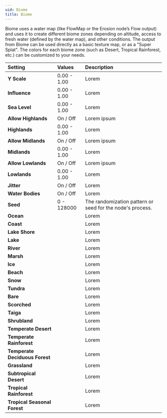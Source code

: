 ```yaml
---
uid: Biome
title: Biome
---
```


Biome uses a water map (like FlowMap or the Erosion node’s Flow output) and uses it to create different biome zones depending on altitude, access to fresh water (defined by the water map), and other conditions. The output from Biome can be used directly as a basic texture map, or as a "Super Splat". The colors for each biome zone (such as Desert, Tropical Rainforest, etc.) can be customized to your needs.

| Setting                        | Values      | Description                                               |
| :----------------------------- | :---------- | :-------------------------------------------------------- |
| **Y Scale**                    | 0.00 - 1.00 | Lorem                                                     |
| **Influence**                  | 0.00 - 1.00 | Lorem                                                     |
| **Sea Level**                  | 0.00 - 1.00 | Lorem                                                     |
| **Allow Highlands**            | On / Off    | Lorem ipsum                                               |
| **Highlands**                  | 0.00 - 1.00 | Lorem                                                     |
| **Allow Midlands**             | On / Off    | Lorem ipsum                                               |
| **Midlands**                   | 0.00 - 1.00 | Lorem                                                     |
| **Allow Lowlands**             | On / Off    | Lorem ipsum                                               |
| **Lowlands**                   | 0.00 - 1.00 | Lorem                                                     |
| **Jitter**                     | On / Off    | Lorem                                                     |
| **Water Bodies**               | On / Off    | Lorem                                                     |
| **Seed**                       | 0 - 128000  | The randomization pattern or seed for the node's process. |
| **Ocean**                      |             | Lorem                                                     |
| **Coast**                      |             | Lorem                                                     |
| **Lake Shore**                 |             | Lorem                                                     |
| **Lake**                       |             | Lorem                                                     |
| **River**                      |             | Lorem                                                     |
| **Marsh**                      |             | Lorem                                                     |
| **Ice**                        |             | Lorem                                                     |
| **Beach**                      |             | Lorem                                                     |
| **Snow**                       |             | Lorem                                                     |
| **Tundra**                     |             | Lorem                                                     |
| **Bare**                       |             | Lorem                                                     |
| **Scorched**                   |             | Lorem                                                     |
| **Taiga**                      |             | Lorem                                                     |
| **Shrubland**                  |             | Lorem                                                     |
| **Temperate Desert**           |             | Lorem                                                     |
| **Temperate Rainforest**       |             | Lorem                                                     |
| **Temperate Deciduous Forest** |             | Lorem                                                     |
| **Grassland**                  |             | Lorem                                                     |
| **Subtropical Desert**         |             | Lorem                                                     |
| **Tropical Rainforest**        |             | Lorem                                                     |
| **Tropical Seasonal Forest**   |             | Lorem                                                     |



